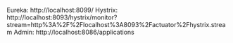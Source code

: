 Eureka: http://localhost:8099/
Hystrix: http://localhost:8093/hystrix/monitor?stream=http%3A%2F%2Flocalhost%3A8093%2Factuator%2Fhystrix.stream
Admin: http://localhost:8086/applications